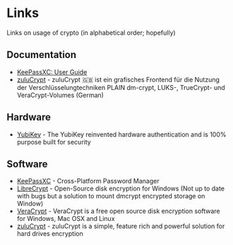 # Links

Links on usage of crypto (in alphabetical order; hopefully)

## Documentation

 * [KeePassXC: User Guide](https://keepassxc.org/docs/KeePassXC_UserGuide.html)
 * [zuluCrypt](https://wiki.ubuntuusers.de/zuluCrypt/) - zuluCrypt 🇬🇧 ist ein grafisches Frontend für die Nutzung der Verschlüsselungtechniken PLAIN dm-crypt, LUKS-, TrueCrypt- und VeraCrypt-Volumes (German)

## Hardware

 * [YubiKey](https://www.yubico.com/) - The YubiKey reinvented hardware authentication and is 100% purpose built for security


## Software

 * [KeePassXC](https://keepassxc.org/) - Cross-Platform Password Manager
 * [LibreCrypt](https://librecrypt.tdksoft.co.uk/) - Open-Source disk encryption for Windows (Not up to date with bugs but a solution to mount dmcrypt encrypted storage on Window)
 * [VeraCrypt](https://www.veracrypt.fr/en/Home.html) - VeraCrypt is a free open source disk encryption software for Windows, Mac OSX and Linux
 * [zuluCrypt](https://mhogomchungu.github.io/zuluCrypt/) - zuluCrypt is a simple, feature rich and powerful solution for hard drives encryption


